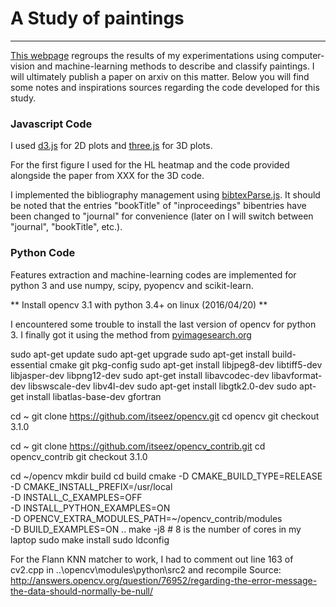 # A Study of paintings
---

[This webpage](https://francois-thierry.github.io/) regroups the results of my experimentations using computer-vision and machine-learning methods to describe and classify paintings. I will ultimately publish a paper on arxiv on this matter. Below you will find some notes and inspirations sources regarding the code developed for this study.

### Javascript Code

I used [d3.js](https://d3js.org/) for 2D plots and [three.js](http://threejs.org/) for 3D plots.

For the first figure I used for the HL heatmap and the code provided alongside the paper from XXX for the 3D code.

I implemented the bibliography management using [bibtexParse.js](https://github.com/ORCID/bibtexParseJs). It should be noted that the entries "bookTitle" of "inproceedings" bibentries have been changed to "journal" for convenience (later on I will switch between "journal", "bookTitle", etc.).

### Python Code

Features extraction and machine-learning codes are implemented for python 3 and use numpy, scipy, pyopencv and scikit-learn.

** Install opencv 3.1 with python 3.4+ on linux (2016/04/20) **

I encountered some trouble to install the last version of opencv for python 3. I finally got it using the method from [pyimagesearch.org](http://www.pyimagesearch.com/2015/07/20/install-opencv-3-0-and-python-3-4-on-ubuntu/)

sudo apt-get update
sudo apt-get upgrade
sudo apt-get install build-essential cmake git pkg-config
sudo apt-get install libjpeg8-dev libtiff5-dev libjasper-dev libpng12-dev
sudo apt-get install libavcodec-dev libavformat-dev libswscale-dev libv4l-dev
sudo apt-get install libgtk2.0-dev
sudo apt-get install libatlas-base-dev gfortran

cd ~
git clone https://github.com/itseez/opencv.git
cd opencv
git checkout 3.1.0

cd ~
git clone https://github.com/itseez/opencv_contrib.git
cd opencv_contrib
git checkout 3.1.0

cd ~/opencv
mkdir build
cd build
cmake -D CMAKE_BUILD_TYPE=RELEASE \
	-D CMAKE_INSTALL_PREFIX=/usr/local \
	-D INSTALL_C_EXAMPLES=OFF \
	-D INSTALL_PYTHON_EXAMPLES=ON \
	-D OPENCV_EXTRA_MODULES_PATH=~/opencv_contrib/modules \
	-D BUILD_EXAMPLES=ON ..
make -j8 # 8 is the number of cores in my laptop
sudo make install
sudo ldconfig

For the Flann KNN matcher to work, I had to comment out line 163 of cv2.cpp
in ..\opencv\modules\python\src2 and recompile
Source: http://answers.opencv.org/question/76952/regarding-the-error-message-the-data-should-normally-be-null/
